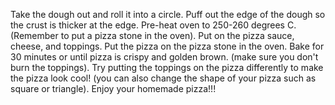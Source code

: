 Take the dough out and roll it into a circle.
Puff out the edge of the dough so the crust is thicker at the edge.
Pre-heat oven to 250-260 degrees C. (Remember to put a pizza stone in the oven).
Put on the pizza sauce, cheese, and toppings.
Put the pizza on the pizza stone in the oven.
Bake for 30 minutes or until pizza is crispy and golden brown. (make sure you don't burn the toppings).
Try putting the toppings on the pizza differently to make the pizza look cool! (you can also change the shape of your pizza such as square or triangle).
Enjoy your homemade pizza!!!

